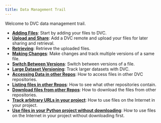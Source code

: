 ```yaml
---
title: Data Management Trail
---
```


Welcome to DVC data management trail.

- [**Adding Files**](/doc/start/data/add-file): Start by adding your files to
  DVC.
- [**Upload and Share**](/doc/start/data/share): Add a DVC remote and upload
  your files for later sharing and retrieval.
- [**Retrieving**](/doc/start/data/retrieving): Retrieve the uploaded files.
- [**Making Changes**](/doc/start/data/making-changes): Make changes and track
  multiple versions of a same file.
- [**Switch Between Versions**](/doc/start/data/switch-between-versions): Switch
  between versions of a file.
- [**Large Dataset Versioning**](/doc/start/data/large-dataset-versioning):
  Track larger datasets with DVC.
- [**Accessing Data in other Repos**](/doc/start/data/access): How to access
  files in other DVC repositories.
- [**Listing files in other Repos**](/doc/start/data/list-files-in-remote-repo):
  How to see what other repositories contain.
- [**Download files from other Repos**](/doc/start/data/download-files-from-repos):
  How to download the files from other repositories.
- [**Track arbitrary URLs in your project**](/doc/start/data/import-files-to-project):
  How to use files on the Internet in your project.
- [**Use files in your Python project without downloading**](/doc/start/data/python-api):
  How to use files on the Internet in your project without downloading first.
